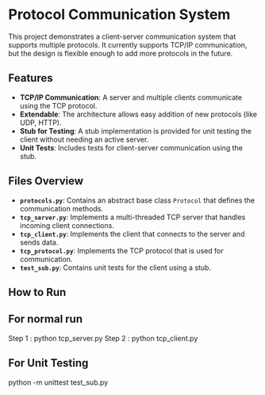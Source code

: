 # Protocol Communication System

This project demonstrates a client-server communication system that supports multiple protocols. It currently supports TCP/IP communication, but the design is flexible enough to add more protocols in the future.

## Features

- **TCP/IP Communication**: A server and multiple clients communicate using the TCP protocol.
- **Extendable**: The architecture allows easy addition of new protocols (like UDP, HTTP).
- **Stub for Testing**: A stub implementation is provided for unit testing the client without needing an active server.
- **Unit Tests**: Includes tests for client-server communication using the stub.

## Files Overview

- **`protocols.py`**: Contains an abstract base class `Protocol` that defines the communication methods.
- **`tcp_server.py`**: Implements a multi-threaded TCP server that handles incoming client connections.
- **`tcp_client.py`**: Implements the client that connects to the server and sends data.
- **`tcp_protocol.py`**: Implements the TCP protocol that is used for communication.
- **`test_sub.py`**: Contains unit tests for the client using a stub.

## How to Run
## For normal run 
Step 1 : python tcp_server.py
Step 2 : python tcp_client.py

## For Unit Testing
python -m unittest test_sub.py
